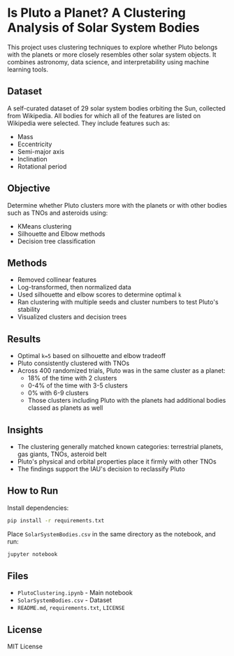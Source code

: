 # Is Pluto a Planet? A Clustering Analysis of Solar System Bodies

This project uses clustering techniques to explore whether Pluto belongs with the planets or more closely resembles other solar system objects. It combines astronomy, data science, and interpretability using machine learning tools.

## Dataset
A self-curated dataset of 29 solar system bodies orbiting the Sun, collected from Wikipedia. All bodies for which all of the features are listed on Wikipedia were selected. They include features such as:
- Mass
- Eccentricity
- Semi-major axis
- Inclination
- Rotational period

## Objective
Determine whether Pluto clusters more with the planets or with other bodies such as TNOs and asteroids using:
- KMeans clustering
- Silhouette and Elbow methods
- Decision tree classification

## Methods
- Removed collinear features
- Log-transformed, then normalized data
- Used silhouette and elbow scores to determine optimal `k`
- Ran clustering with multiple seeds and cluster numbers to test Pluto's stability
- Visualized clusters and decision trees

## Results
- Optimal `k=5` based on silhouette and elbow tradeoff
- Pluto consistently clustered with TNOs
- Across 400 randomized trials, Pluto was in the same cluster as a planet:
  - 18% of the time with 2 clusters
  - 0-4% of the time with 3-5 clusters
  - 0% with 6-9 clusters
  - Those clusters including Pluto with the planets had additional bodies classed as planets as well

## Insights
- The clustering generally matched known categories: terrestrial planets, gas giants, TNOs, asteroid belt
- Pluto's physical and orbital properties place it firmly with other TNOs
- The findings support the IAU's decision to reclassify Pluto

## How to Run
Install dependencies:
```bash
pip install -r requirements.txt
```

Place `SolarSystemBodies.csv` in the same directory as the notebook, and run:

```bash
jupyter notebook
```

## Files
- `PlutoClustering.ipynb` - Main notebook
- `SolarSystemBodies.csv` - Dataset
- `README.md`, `requirements.txt`, `LICENSE`

## License
MIT License
